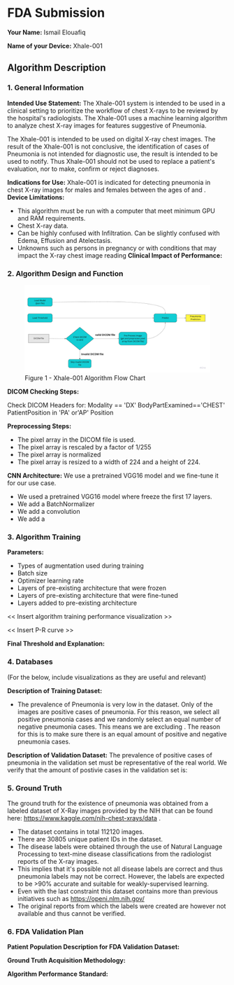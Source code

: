 # FDA  Submission

**Your Name:** Ismail Elouafiq

**Name of your Device:** Xhale-001

## Algorithm Description 

### 1. General Information

**Intended Use Statement:** 
The Xhale-001 system is intended to be used in a clinical setting to prioritize the workflow of chest X-rays to be reviewd by the hospital's radiologists. The Xhale-001 uses a machine learning algorithm to analyze chest X-ray images for features suggestive of Pneumonia. 

The Xhale-001 is intended to be used on digital X-ray chest images. The result of the Xhale-001 is not conclusive, the identification of cases of Pneumonia is not intended for diagnostic use, the result is intended to be used to notify. Thus Xhale-001 should not be used to replace a patient's evaluation, nor to make, confirm or reject diagnoses.

**Indications for Use:**
Xhale-001 is indicated for detecting pneumonia in chest X-ray images for males and females between the ages of and .
**Device Limitations:**
* This algorithm must be run with a computer that meet minimum GPU and RAM requirements.
* Chest X-ray data.
* Can be highly confused with Infiltration. Can be slightly confused with Edema, Effusion and Atelectasis.
* Unknowns such as persons in pregnancy or with conditions that may impact the X-ray chest image reading
**Clinical Impact of Performance:**


### 2. Algorithm Design and Function

<figure>
  <img
  src="img/flowchart.jpg"
  alt="algorithm flowchart">
  <figcaption>Figure 1 - Xhale-001 Algorithm Flow Chart</figcaption>
</figure>

**DICOM Checking Steps:**

Check DICOM Headers for:
Modality == 'DX'
BodyPartExamined=='CHEST'
PatientPosition in 'PA' or'AP' Position

**Preprocessing Steps:**
* The pixel array in the DICOM file is used.
* The pixel array is rescaled by a factor of 1/255
* The pixel array is normalized
* The pixel array is resized to a width of 224 and a height of 224.

**CNN Architecture:**
We use a pretrained VGG16 model and we fine-tune it for our use case. 
* We used a pretrained VGG16 model where freeze the first 17 layers.
* We add a BatchNormalizer
* We add a convolution
* We add a 


### 3. Algorithm Training

**Parameters:**
* Types of augmentation used during training
* Batch size
* Optimizer learning rate
* Layers of pre-existing architecture that were frozen
* Layers of pre-existing architecture that were fine-tuned
* Layers added to pre-existing architecture

<< Insert algorithm training performance visualization >> 

<< Insert P-R curve >>

**Final Threshold and Explanation:**

### 4. Databases
 (For the below, include visualizations as they are useful and relevant)

**Description of Training Dataset:** 
* The prevalence of Pneumonia is very low in the dataset. Only <TODO> of the images are positive cases of pneumonia. For this reason, we select all positive pneumonia cases and we randomly select an equal number of negative pneumonia cases. This means we are excluding <TODO>. The reason for this is to make sure there is an equal amount of positive and negative pneumonia cases.

**Description of Validation Dataset:** 
The prevalence of positive cases of pneumonia in the validation set must be representative of the real world. We verify that the amount of postivie cases in the validation set is: <TODO>

### 5. Ground Truth
The ground truth for the existence of pneumonia was obtained from a labeled dataset of X-Ray images provided by the NIH that can be found here: https://www.kaggle.com/nih-chest-xrays/data . 

* The dataset contains in total 112120 images.
* There are 30805 unique patient IDs in the dataset.
* The disease labels were obtained through the use of Natural Language Processing to text-mine disease classifications from the radiologist reports of the X-ray images.
* This implies that it's possible not all disease labels are correct and thus pneumonia labels may not be correct. However, the labels are expected to be >90% accurate and suitable for weakly-supervised learning. 
* Even with the last constraint this dataset contains more than previous initiatives such as https://openi.nlm.nih.gov/
* The original reports from which the labels were created are however not available and thus cannot be verified.


### 6. FDA Validation Plan

**Patient Population Description for FDA Validation Dataset:**

**Ground Truth Acquisition Methodology:**

**Algorithm Performance Standard:**
